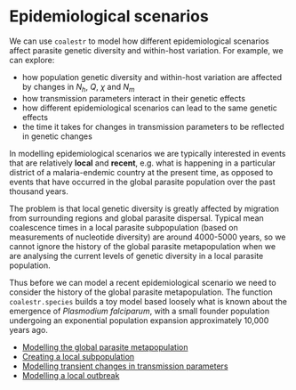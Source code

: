 # Epidemiological scenarios

We can use `coalestr` to model how different epidemiological scenarios affect parasite genetic diversity and within-host variation.  For example, we can explore:

* how population genetic diversity and within-host variation are affected by changes in $N_h$, $Q$, $\chi$ and $N_m$
* how transmission parameters interact in their genetic effects
* how different epidemiological scenarios can lead to the same genetic effects
* the time it takes for changes in transmission parameters to be reflected in genetic changes

In modelling epidemiological scenarios we are typically interested in events that are relatively **local** and **recent**, e.g. what is happening in a particular district of a malaria-endemic country at the present time, as opposed to events that have occurred in the global parasite population over the past thousand years.

The problem is that local genetic diversity is greatly affected by migration from surrounding regions and global parasite dispersal.  Typical mean coalescence times in a local parasite subpopulation (based on measurements of nucleotide diversity) are around 4000-5000 years, so we cannot ignore the history of the global parasite metapopulation when we are analysing the current levels of genetic diversity in a local parasite population. 

Thus before we can model a recent epidemiological scenario we need to consider the history of the global parasite metapopulation. The function `coalestr.species` builds a toy model based loosely what is known about the emergence of *Plasmodium falciparum*, with a small founder population undergoing an exponential population expansion approximately 10,000 years ago.  

- [Modelling the global parasite metapopulation](create-metapopulation.ipynb)
- [Creating a local subpopulation](create-subpopulation.ipynb)
- [Modelling transient changes in transmission parameters](transient-scenarios.ipynb)
- [Modelling a local outbreak](local-outbreak.ipynb)
